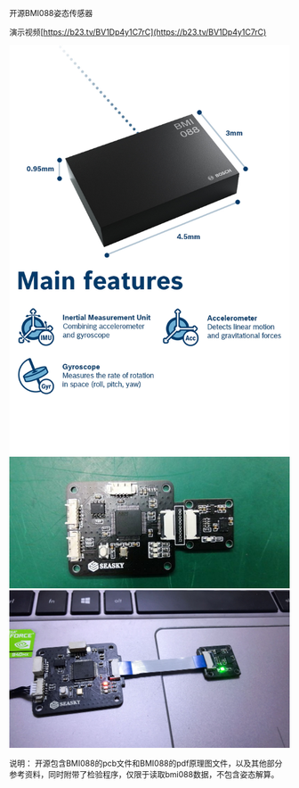 开源BMI088姿态传感器

演示视频[https://b23.tv/BV1Dp4y1C7rC](https://b23.tv/BV1Dp4y1C7rC)

<img src="./image/BMI088.jpg"/>
<img src="./image/BMI088p.jpg"/>
<img src="./image/BMI088p2.jpg"/>

说明：
开源包含BMI088的pcb文件和BMI088的pdf原理图文件，以及其他部分参考资料，同时附带了检验程序，仅限于读取bmi088数据，不包含姿态解算。
